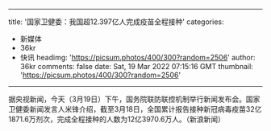 
---
title: '国家卫健委：我国超12.397亿人完成疫苗全程接种'
categories: 
 - 新媒体
 - 36kr
 - 快讯
headimg: 'https://picsum.photos/400/300?random=2506'
author: 36kr
comments: false
date: Sat, 19 Mar 2022 07:15:16 GMT
thumbnail: 'https://picsum.photos/400/300?random=2506'
---

<div>   
据央视新闻，今天（3月19日）下午，国务院联防联控机制举行新闻发布会。国家卫健委新闻发言人米锋介绍，截至3月18日，全国累计报告接种新冠病毒疫苗32亿1871.6万剂次，完成全程接种的人数为12亿3970.6万人。（新浪新闻）  
</div>
            